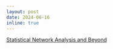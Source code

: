 ```yaml
---
layout: post
date: 2024-06-16
inline: true
---
```


[Statistical Network Analysis and Beyond](https://sites.google.com/view/snab2024/)